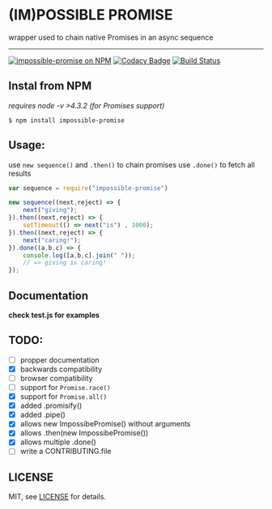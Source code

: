 # (IM)POSSIBLE PROMISE
wrapper used to chain native Promises in an async sequence
_________________________________________________________
[![impossible-promise on NPM](https://img.shields.io/npm/v/impossible-promise.svg)](https://www.npmjs.com/package/impossible-promise)
[![Codacy Badge](https://api.codacy.com/project/badge/grade/56f2453cfeb64d1c852e98eb25b684e6)](https://www.codacy.com/app/entomb/impossible-promise)
[![Build Status](https://travis-ci.org/iampossible/impossible-promise.svg?branch=master)](https://travis-ci.org/iampossible/impossible-promise)


## Instal from NPM
_requires node -v >4.3.2 (for Promises support)_

    $ npm install impossible-promise

## Usage:
use `new sequence()` and `.then()` to chain promises
use `.done()` to fetch all results
```js
var sequence = require("impossible-promise")

new sequence((next,reject) => {
    next("giving");
}).then((next,reject) => {
    setTimeout(() => next("is") , 1000);
}).then((next,reject) => {
    next("caring!");
}).done((a,b,c) => {
    console.log([a,b,c].join(" "));
    // => giving is caring!
});
```

## Documentation
__check test.js for examples__

## TODO:
- [ ] propper documentation
- [x] backwards compatibility
- [ ] browser compatibility
- [ ] support for `Promise.race()`
- [x] support for `Promise.all()`
- [x] added .promisify()
- [x] added .pipe()
- [x] allows new ImpossibePromise() without arguments
- [x] allows .then(new ImpossibePromise())
- [x] allows multiple .done()
- [ ] write a CONTRIBUTING.file

## LICENSE
MIT, see [LICENSE](../blob/master/LICENSE) for details.
